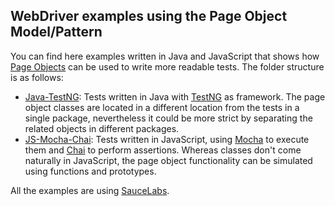 ## WebDriver examples using the Page Object Model/Pattern

You can find here examples written in Java and JavaScript that shows how [Page Objects](http://martinfowler.com/bliki/PageObject.html) can be used to write more readable tests. The folder structure is as follows:
* [Java-TestNG](https://github.com/diemol/frontend_testing/tree/master/more-examples-pageobjects/java-testng): Tests written in Java with [TestNG](http://testng.org/doc/index.html) as framework. The page object classes are located in a different location from the tests in a single package, nevertheless it could be more strict by separating the related objects in different packages.
* [JS-Mocha-Chai](https://github.com/diemol/frontend_testing/tree/master/more-examples-pageobjects/js-mocha-chai): Tests written in JavaScript, using [Mocha](http://mochajs.org/) to execute them and [Chai](http://chaijs.com/) to perform assertions. Whereas classes don't come naturally in JavaScript, the page object functionality can be simulated using functions and prototypes. 

All the examples are using [SauceLabs](https://saucelabs.com/).
